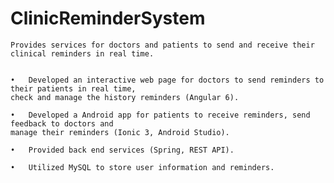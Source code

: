 # ClinicReminderSystem
	Provides services for doctors and patients to send and receive their clinical reminders in real time.


  	•	Developed an interactive web page for doctors to send reminders to their patients in real time,
	check and manage the history reminders (Angular 6).
	
  	•	Developed a Android app for patients to receive reminders, send feedback to doctors and 
	manage their reminders (Ionic 3, Android Studio).
	
  	•	Provided back end services (Spring, REST API).
	
  	•	Utilized MySQL to store user information and reminders.
